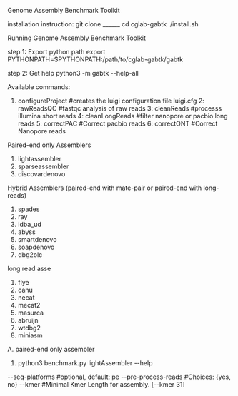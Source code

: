 Genome Assembly Benchmark Toolkit

installation instruction:
git clone ______
cd cglab-gabtk
./install.sh

Running Genome Assembly Benchmark Toolkit

step 1: Export python path
export PYTHONPATH=$PYTHONPATH:/path/to/cglab-gabtk/gabtk

step 2: Get help
python3 -m gabtk --help-all

Available commands:
1. configureProject             #creates the luigi configuration file luigi.cfg
2: rawReadsQC			#fastqc analysis of raw reads
3: cleanReads			#processs illumina short reads
4: cleanLongReads               #filter nanopore or pacbio long reads
5: correctPAC			#Correct pacbio reads
6: correctONT	                #Correct Nanopore reads

Paired-end only Assemblers
1. lightassembler
2. sparseassembler
3. discovardenovo

Hybrid Assemblers (paired-end with mate-pair  or paired-end with long-reads)
1. spades
2. ray
3. idba_ud
4. abyss
5. smartdenovo
6. soapdenovo
7. dbg2olc

long read  asse
1. flye
2. canu
3. necat
4. mecat2
5. masurca
6. abruijn
7. wtdbg2
8. miniasm


A. paired-end only assembler
1. python3 benchmark.py lightAssembler --help 

  --seq-platforms             #optional, default: pe
  --pre-process-reads         #Choices: {yes, no}
  --kmer                      #Minimal Kmer Length for assembly. [--kmer 31]

